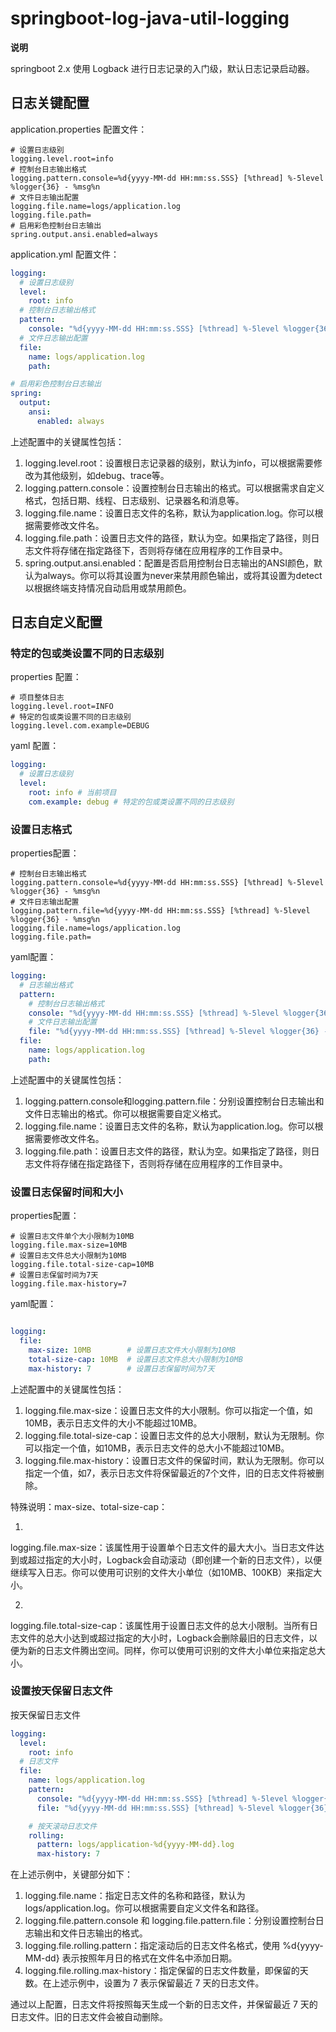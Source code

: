 # springboot-log-java-util-logging

**说明**

springboot 2.x 使用 Logback 进行日志记录的入门级，默认日志记录启动器。

## 日志关键配置

application.properties 配置文件：

```properties
# 设置日志级别
logging.level.root=info
# 控制台日志输出格式
logging.pattern.console=%d{yyyy-MM-dd HH:mm:ss.SSS} [%thread] %-5level %logger{36} - %msg%n
# 文件日志输出配置
logging.file.name=logs/application.log
logging.file.path=
# 启用彩色控制台日志输出
spring.output.ansi.enabled=always
```

application.yml 配置文件：

```yaml
logging:
  # 设置日志级别
  level:
    root: info
  # 控制台日志输出格式
  pattern:
    console: "%d{yyyy-MM-dd HH:mm:ss.SSS} [%thread] %-5level %logger{36} - %msg%n"
  # 文件日志输出配置
  file:
    name: logs/application.log
    path:

# 启用彩色控制台日志输出
spring:
  output:
    ansi:
      enabled: always
```

上述配置中的关键属性包括：

1. logging.level.root：设置根日志记录器的级别，默认为info，可以根据需要修改为其他级别，如debug、trace等。
2. logging.pattern.console：设置控制台日志输出的格式。可以根据需求自定义格式，包括日期、线程、日志级别、记录器名和消息等。
3. logging.file.name：设置日志文件的名称，默认为application.log。你可以根据需要修改文件名。
4. logging.file.path：设置日志文件的路径，默认为空。如果指定了路径，则日志文件将存储在指定路径下，否则将存储在应用程序的工作目录中。
5. spring.output.ansi.enabled：配置是否启用控制台日志输出的ANSI颜色，默认为always。你可以将其设置为never来禁用颜色输出，或将其设置为detect以根据终端支持情况自动启用或禁用颜色。

## 日志自定义配置

### 特定的包或类设置不同的日志级别

properties 配置：

```properties
# 项目整体日志
logging.level.root=INFO
# 特定的包或类设置不同的日志级别
logging.level.com.example=DEBUG
```

yaml 配置：

```yaml
logging:
  # 设置日志级别
  level:
    root: info # 当前项目
    com.example: debug # 特定的包或类设置不同的日志级别
```

### 设置日志格式

properties配置：

```properties
# 控制台日志输出格式
logging.pattern.console=%d{yyyy-MM-dd HH:mm:ss.SSS} [%thread] %-5level %logger{36} - %msg%n
# 文件日志输出配置
logging.pattern.file=%d{yyyy-MM-dd HH:mm:ss.SSS} [%thread] %-5level %logger{36} - %msg%n
logging.file.name=logs/application.log
logging.file.path=
```

yaml配置：

```yaml
logging:
  # 日志输出格式
  pattern:
    # 控制台日志输出格式
    console: "%d{yyyy-MM-dd HH:mm:ss.SSS} [%thread] %-5level %logger{36} - %msg%n"
    # 文件日志输出配置
    file: "%d{yyyy-MM-dd HH:mm:ss.SSS} [%thread] %-5level %logger{36} - %msg%n"
  file:
    name: logs/application.log
    path:
```

上述配置中的关键属性包括：

1. logging.pattern.console和logging.pattern.file：分别设置控制台日志输出和文件日志输出的格式。你可以根据需要自定义格式。
2. logging.file.name：设置日志文件的名称，默认为application.log。你可以根据需要修改文件名。
3. logging.file.path：设置日志文件的路径，默认为空。如果指定了路径，则日志文件将存储在指定路径下，否则将存储在应用程序的工作目录中。

### 设置日志保留时间和大小

properties配置：

```properties
# 设置日志文件单个大小限制为10MB
logging.file.max-size=10MB
# 设置日志文件总大小限制为10MB
logging.file.total-size-cap=10MB
# 设置日志保留时间为7天
logging.file.max-history=7
```

yaml配置：

```yaml

logging:
  file:
    max-size: 10MB        # 设置日志文件大小限制为10MB
    total-size-cap: 10MB  # 设置日志文件总大小限制为10MB
    max-history: 7        # 设置日志保留时间为7天
```

上述配置中的关键属性包括：

1. logging.file.max-size：设置日志文件的大小限制。你可以指定一个值，如10MB，表示日志文件的大小不能超过10MB。
2. logging.file.total-size-cap：设置日志文件的总大小限制，默认为无限制。你可以指定一个值，如10MB，表示日志文件的总大小不能超过10MB。
3. logging.file.max-history：设置日志文件的保留时间，默认为无限制。你可以指定一个值，如7，表示日志文件将保留最近的7个文件，旧的日志文件将被删除。

特殊说明：max-size、total-size-cap：

1.

logging.file.max-size：该属性用于设置单个日志文件的最大大小。当日志文件达到或超过指定的大小时，Logback会自动滚动（即创建一个新的日志文件），以便继续写入日志。你可以使用可识别的文件大小单位（如10MB、100KB）来指定大小。

2.

logging.file.total-size-cap：该属性用于设置日志文件的总大小限制。当所有日志文件的总大小达到或超过指定的大小时，Logback会删除最旧的日志文件，以便为新的日志文件腾出空间。同样，你可以使用可识别的文件大小单位来指定总大小。

### 设置按天保留日志文件

按天保留日志文件

```yaml
logging:
  level:
    root: info
  # 日志文件
  file:
    name: logs/application.log
    pattern:
      console: "%d{yyyy-MM-dd HH:mm:ss.SSS} [%thread] %-5level %logger{36} - %msg%n"
      file: "%d{yyyy-MM-dd HH:mm:ss.SSS} [%thread] %-5level %logger{36} - %msg%n"

    # 按天滚动日志文件
    rolling:
      pattern: logs/application-%d{yyyy-MM-dd}.log
      max-history: 7
```

在上述示例中，关键部分如下：

1. logging.file.name：指定日志文件的名称和路径，默认为 logs/application.log。你可以根据需要自定义文件名和路径。
2. logging.file.pattern.console 和 logging.file.pattern.file：分别设置控制台日志输出和文件日志输出的格式。
3. logging.file.rolling.pattern：指定滚动后的日志文件名格式，使用 %d{yyyy-MM-dd} 表示按照年月日的格式在文件名中添加日期。
4. logging.file.rolling.max-history：指定保留的日志文件数量，即保留的天数。在上述示例中，设置为 7 表示保留最近 7 天的日志文件。

通过以上配置，日志文件将按照每天生成一个新的日志文件，并保留最近 7 天的日志文件。旧的日志文件会被自动删除。

